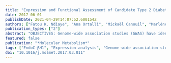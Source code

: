 ```yaml
---
title: "Expression and Functional Assessment of Candidate Type 2 Diabetes Susceptibility Genes Identify Four New Genes Contributing to Human Insulin Secretion"
date: 2017-06-01
publishDate: 2021-04-29T14:07:52.600154Z
authors: ["Fatou K. Ndiaye", "Ana Ortalli", "Mickaël Canouil", "Marlène Huyvaert", "Clara Salazar-Cardozo", "Cécile Lecoeur", "Marie Verbanck", "Valérie Pawlowski", "Raphaël Boutry", "Emmanuelle Durand", "Iandry Rabearivelo", "Olivier Sand", "Lorella Marselli", "Julie Kerr-Conte", "Vikash Chandra", "Raphaël Scharfmann", "Odile Poulain-Godefroy", "Piero Marchetti", "François Pattou", "Amar Abderrahmani", "Philippe Froguel", "Amélie Bonnefond"]
publication_types: ["2"]
abstract: "OBJECTIVES: Genome-wide association studies (GWAS) have identified textgreater100 loci independently contributing to type 2 diabetes (T2D) risk. However, translational implications for precision medicine and for the development of novel treatments have been disappointing, due to poor knowledge of how these loci impact T2D pathophysiology. Here, we aimed to measure the expression of genes located nearby T2D associated signals and to assess their effect on insulin secretion from pancreatic beta cells. METHODS: The expression of 104 candidate T2D susceptibility genes was measured in a human multi-tissue panel, through PCR-free expression assay. The effects of the knockdown of beta-cell enriched genes were next investigated on insulin secretion from the human EndoC-βH1 beta-cell line. Finally, we performed RNA-sequencing (RNA-seq) so as to assess the pathways affected by the knockdown of the new genes impacting insulin secretion from EndoC-βH1, and we analyzed the expression of the new genes in mouse models with altered pancreatic beta-cell function. RESULTS: We found that the candidate T2D susceptibility genes' expression is significantly enriched in pancreatic beta cells obtained by laser capture microdissection or sorted by flow cytometry and in EndoC-βH1 cells, but not in insulin sensitive tissues. Furthermore, the knockdown of seven T2D-susceptibility genes (CDKN2A, GCK, HNF4A, KCNK16, SLC30A8, TBC1D4, and TCF19) with already known expression and/or function in beta cells changed insulin secretion, supporting our functional approach. We showed first evidence for a role in insulin secretion of four candidate T2D-susceptibility genes (PRC1, SRR, ZFAND3, and ZFAND6) with no previous knowledge of presence and function in beta cells. RNA-seq in EndoC-βH1 cells with decreased expression of PRC1, SRR, ZFAND6, or ZFAND3 identified specific gene networks related to T2D pathophysiology. Finally, a positive correlation between the expression of Ins2 and the expression of Prc1, Srr, Zfand6, and Zfand3 was found in mouse pancreatic islets with altered beta-cell function. CONCLUSIONS: This study showed the ability of post-GWAS functional studies to identify new genes and pathways involved in human pancreatic beta-cell function and in T2D pathophysiology."
featured: false
publication: "*Molecular Metabolism*"
tags: ["EndoC-βH1", "Expression analysis", "Genome-wide association study", "Insulin secretion", "RNAi screening", "Type 2 diabetes"]
doi: "10.1016/j.molmet.2017.03.011"
---
```


